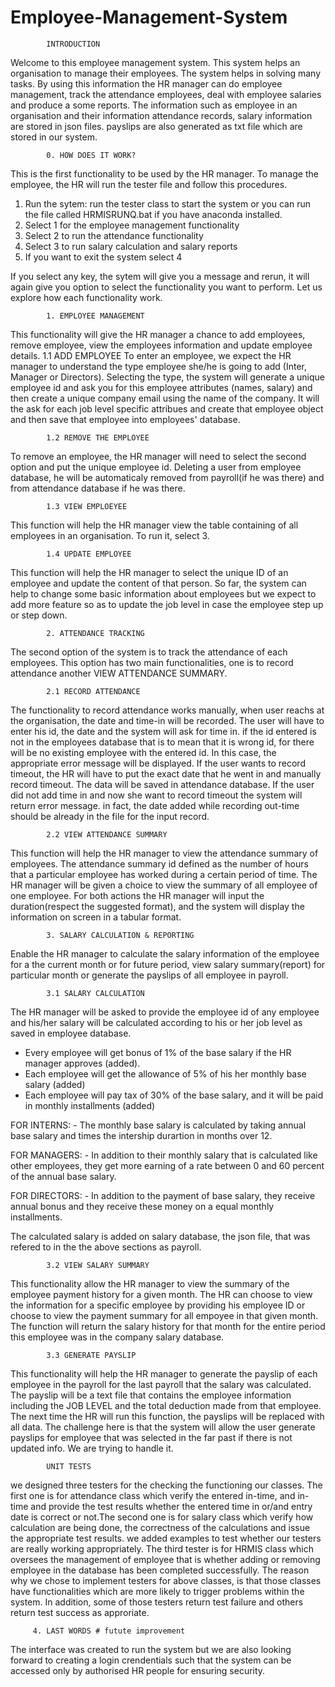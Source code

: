 # Employee-Management-System

            INTRODUCTION
            
Welcome to this employee management system. This system helps an organisation to manage their employees. The system helps in solving many tasks. 
By using this information the HR manager can do employee management, track the attendance employees, deal with employee salaries and produce a some reports. The information such as employee in an organisation and their information attendance records, salary information are stored in json files. payslips are also generated as txt file which are stored in our system. 

            0. HOW DOES IT WORK?
This is the first functionality to be used by the HR manager. To manage the employee, the HR will run the tester file and follow this procedures.

1. Run the sytem: run the tester class to start the system or you can run the file called HRMISRUNQ.bat if you have anaconda installed. 
2. Select 1 for the employee management functionality
3. Select 2 to run the attendance functionality
4. Select 3 to run salary calculation and salary reports
4. If you want to exit the system select 4

If you select any key, the sytem will give you a message and rerun, it will again give you option to select the functionality you want to perform. Let us explore how each functionality work.

            1. EMPLOYEE MANAGEMENT
This functionality will give the HR manager a chance to add employees, remove employee, view the employees information and update employee details. 
            1.1 ADD EMPLOYEE
To enter an employee, we expect the HR manager to understand the type employee she/he is going to add (Inter, Manager or Directors). Selecting the type, the system will generate a unique employee id and ask you for this employee attributes (names, salary) and then create a unique company email using the name of the company. It will the ask for each job level specific attribues and create that employee object and then save that employee into employees' database. 

            1.2 REMOVE THE EMPLOYEE
To remove an employee, the HR manager will need to select the second option and put the unique employee id. Deleting a user from employee database, he will be automaticaly removed from payroll(if he was there) and from attendance database if he was there.

            1.3 VIEW EMPLOEYEE
This function will help the HR manager view the table containing of all employees in an organisation. To run it, select 3.

            1.4 UPDATE EMPLOYEE
This function will help the HR manager to select the unique ID of an employee and update the content of that person. So far, the system can help to change some basic information about employees but we expect to add more feature so as to update the job level in case the employee step up or step down. 

            2. ATTENDANCE TRACKING
The second option of the system is to track the attendance of each employees. This option has two main functionalities, one is to record attendance another VIEW ATTENDANCE SUMMARY.

            2.1 RECORD ATTENDANCE
The functionality to record attendance works manually, when user reachs at the organisation, the date and time-in will be recorded. The user will have to enter his id, the date and the system will ask for time in. if the id entered is not in the employees database that is to mean that it is wrong id, for there will be no existing employee with the entered id. In this case, the appropriate error message will be displayed. If the user wants to record timeout, the HR will have to put the exact date that he went in and manually record timeout. The data will be saved in attendance database. If the user did not add time in and now she want to record timeout the system will return error message. in fact, the date added while recording out-time should be already in the file for the input record.  

            2.2 VIEW ATTENDANCE SUMMARY
This function will help the HR manager to view the attendance summary of employees. The attendance summary id defined as the number of hours that a particular employee has worked during a certain period of time. The HR manager will be given a choice to view the summary of all employee of one employee. For both actions the HR manager will input the duration(respect the suggested format), and the system will display the information on screen in a tabular format.

            3. SALARY CALCULATION & REPORTING
Enable the HR manager to calculate the salary information of the employee for a the current month or for future period, view salary summary(report) for particular month or generate the payslips of all employee in payroll. 

            3.1 SALARY CALCULATION
The HR manager will be asked to provide the employee id of any employee and his/her salary will be calculated according to his or her job level as saved in employee database.
 - Every employee will get bonus of 1% of the base salary if the HR manager approves (added). 
 - Each employee will get the allowance of 5% of his her monthly base salary (added)
 - Each employee will pay tax of 30% of the base salary, and it will be paid in monthly installments (added)

FOR INTERNS:
    - The monthly base salary is calculated by taking annual base salary and times the intership durartion in months over 12.

FOR MANAGERS:
    - In addition to their monthly salary that is calculated like other employees, they get more earning of a rate between 0 and 60 percent of the annual base salary.

FOR DIRECTORS:
    - In addition to the payment of base salary, they receive annual bonus and they receive these money on a equal monthly installments.

The calculated salary is added on salary database, the json file,  that was refered to in the the above sections as payroll.

            3.2 VIEW SALARY SUMMARY
This functionality allow the HR manager to view the summary of the employee payment history for a given month. The HR can choose to view the information for a specific employee by providing his employee ID or choose to view the payment summary for all empoyee in that given month. The function will return the salary history for that month for the entire period this employee was in the company salary database.

            3.3 GENERATE PAYSLIP
This functionality will help the HR manager to generate the payslip of each employee in the payroll for the last payroll that the salary was calculated. The payslip will be a text file that contains the employee information including the JOB LEVEL and the total deduction made from that employee. The next time the HR will run this function, the payslips will be replaced with all data. The challenge here is that the system will allow the user generate payslips for employee that was selected in the far past if there is not updated info. We are trying to handle it.


            UNIT TESTS
we designed three testers for the checking the functioning our classes.
The first one is for attendance class which verify the entered in-time, and in-time and provide the test results whether the entered time in or/and entry date is correct or not.The second one is for salary class which verify how calculation are being done, the correctness of the calculations and issue the appropriate test results. we added examples to test whether our testers are really working appropriately. The third tester is for HRMIS class which oversees the management of employee that is whether adding or removing employee in the database has been completed successfully. The reason why we chose to implement testers for above classes,  is that those classes have functionalities which are more likely to trigger problems within the system. 
In addition, some of those testers return test failure  and others return test success as approriate.

         4. LAST WORDS # futute improvement
The interface was created to run the system but we are also looking forward to creating a login crendentials such that the system can be accessed only by authorised HR people for ensuring security.
